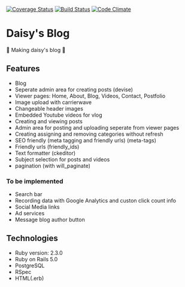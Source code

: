[![Coverage Status](https://coveralls.io/repos/github/dmkent20/daisykent.com/badge.svg?branch=posts)](https://coveralls.io/github/dmkent20/daisykent.com?branch=posts)
[![Build Status](https://travis-ci.org/dmkent20/daisykent.com.svg?branch=master)](https://travis-ci.org/dmkent20/daisykent.com)
[![Code Climate](https://codeclimate.com/github/dmkent20/daisykent.com.png)](https://codeclimate.com/github/dmkent20/daisykent.com)

# Daisy's Blog

:construction: Making daisy's blog :construction:

## Features
* Blog
* Seperate admin area for creating posts (devise)
* Viewer pages: Home, About, Blog, Videos, Contact, Postfolio
* Image upload with carrierwave
* Changeable header images
* Embedded Youtube videos for vlog
* Creating and viewing posts
* Admin area for posting and uploading seperate from viewer pages
* Creating assigning and removing categories without refresh
* SEO friendly (meta tagging and friendly urls) (meta-tags)
* Friendly urls (friendly_ids)
* Text formatter (ckeditor)
* Subject selection for posts and videos
* pagination (with will_paginate)

### To be implemented
* Search bar
* Recording data with Google Analytics and custon click count info
* Social Media links
* Ad services
* Message blog author button

## Technologies
* Ruby version: 2.3.0
* Ruby on Rails 5.0
* PostgreSQL
* RSpec
* HTML(.erb)
